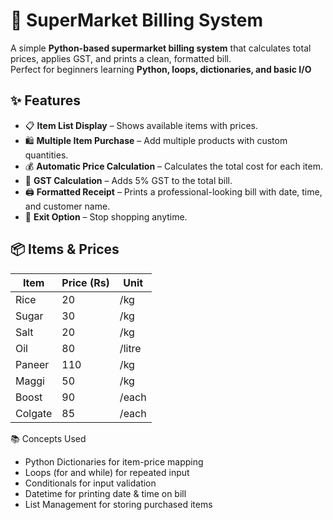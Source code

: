 # 🛒 SuperMarket Billing System

A simple **Python-based supermarket billing system** that calculates total prices, applies GST, and prints a clean, formatted bill.  
Perfect for beginners learning **Python, loops, dictionaries, and basic I/O**

## ✨ Features

- 📋 **Item List Display** – Shows available items with prices.
- 🛍 **Multiple Item Purchase** – Add multiple products with custom quantities.
- 💰 **Automatic Price Calculation** – Calculates the total cost for each item.
- 🧾 **GST Calculation** – Adds 5% GST to the total bill.
- 🖨 **Formatted Receipt** – Prints a professional-looking bill with date, time, and customer name.
- 🚪 **Exit Option** – Stop shopping anytime.

## 📦 Items & Prices

| Item    | Price (Rs)   | Unit   |
|---------|-------------|--------|
| Rice    | 20          | /kg    |
| Sugar   | 30          | /kg    |
| Salt    | 20          | /kg    |
| Oil     | 80          | /litre |
| Paneer  | 110         | /kg    |
| Maggi   | 50          | /kg    |
| Boost   | 90          | /each  |
| Colgate | 85          | /each  |

📚 Concepts Used

- Python Dictionaries for item-price mapping
- Loops (for and while) for repeated input
- Conditionals for input validation
- Datetime for printing date & time on bill
- List Management for storing purchased items
